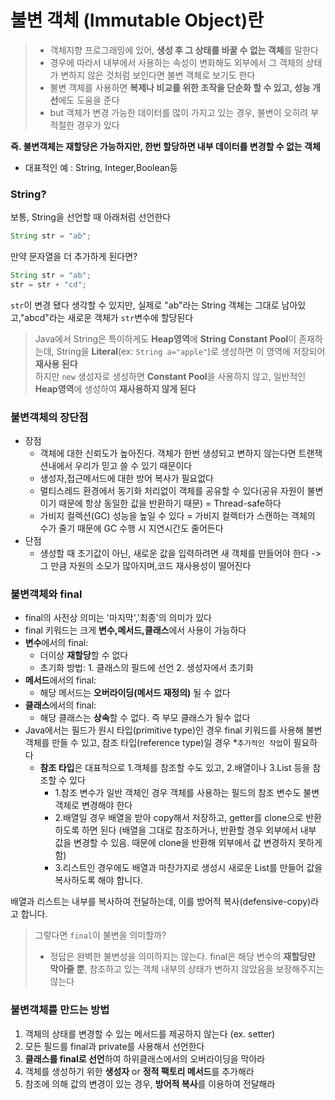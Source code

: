 # 불변 객체 (Immutable Object)란

> - 객체지향 프로그래밍에 있어, **생성 후 그 상태를 바꿀 수 없는 객체**를 말한다
> - 경우에 따라서 내부에서 사용하는 속성이 변화해도 외부에서 그 객체의 상태가 변하지 않은 것처럼 보인다면 불변 객체로 보기도 한다
> - 불변 객체를 사용하면 **복제나 비교를 위한 조작을 단순화 할 수 있고, 성능 개선**에도 도움을 준다
> - but 객체가 변경 가능한 데이터를 많이 가지고 있는 경우, 불변이 오히려 부적절한 경우가 있다

**즉. 불변객체는 재할당은 가능하지만, 한번 할당하면 내부 데이터를 변경할 수 없는 객체**
- 대표적인 예 : String, Integer,Boolean등
### String?
보통, String을 선언할 때 아래처럼 선언한다
```java
String str = "ab";
```
만약 문자열을 더 추가하게 된다면?
```java
String str = "ab";
str = str + "cd";
```
`str`이 변경 됐다 생각할 수 있지만, 실제로 "ab"라는 String 객체는 그대로 남아있고,"abcd"라는 새로운 객체가 `str`변수에 할당된다 
> Java에서 String은 특이하게도 **Heap영역**에 **String Constant Pool**이 존재하는데, String을 **Literal**(ex: `String a="apple"`)로 생성하면 이 영역에 저장되어 **재사용 된다**</br>
> 하지만 `new` 생성자로 생성하면 **Constant Pool**을 사용하지 않고, 일반적인 **Heap영역**에 생성하여 **재사용하지 않게 된다**

### 불변객체의 장단점
- 장점
  - 객체에 대한 신뢰도가 높아진다. 객체가 한번 생성되고 변하지 않는다면 트랜잭션내에서 우리가 믿고 쓸 수 있기 때문이다
  - 생성자,접근메서드에 대한 방어 복사가 필요없다
  - 멀티스레드 환경에서 동기화 처리없이 객체를 공유할 수 있다(공유 자원이 불변이기 때문에 항상 동일한 값을 반환하기 때문) = Thread-safe하다
  - 가비지 컬렉션(GC) 성능을 높일 수 있다 = 가비지 컬렉터가 스캔하는 객체의 수가 줄기 때문에 GC 수행 시 지연시간도 줄어든다
- 단점
  - 생성할 때 초기값이 아닌, 새로운 값을 입력하려면 새 객체를 만들어야 한다 -> 그 만큼 자원의 소모가 많아지며,코드 재사용성이 떨어진다

### 불변객체와 final
- final의 사전상 의미는 '마지막','최종'의 의미가 있다
- final 키워드는 크게 **변수,메서드,클래스**에서 사용이 가능하다
- **변수**에서의 final:
  - 더이상 **재할당**할 수 없다
  - 초기화 방법: 1. 클래스의 필드에 선언 2. 생성자에서 초기화
- **메서드**에서의 final:
  - 해당 메서드는 **오버라이딩(메서드 재정의)** 될 수 없다 
- **클래스**에서의 final:
  - 해당 클래스는 **상속**할 수 없다. 즉 부모 클래스가 될수 없다
- Java에서는 필드가 원시 타입(primitive type)인 경우 final 키워드를 사용해 불변 객체를 만들 수 있고, 참조 타입(reference type)일 경우 *`추가적인 작업`이 필요하다
  - **참조 타입**은 대표적으로 1.객체를 참조할 수도 있고, 2.배열이나 3.List 등을 참조할 수 있다
    - 1.참조 변수가 일반 객체인 경우 객체를 사용하는 필드의 참조 변수도 불변 객체로 변경해야 한다
    - 2.배열일 경우 배열을 받아 copy해서 저장하고, getter를 clone으로 반환하도록 하면 된다 (배열을 그대로 참조하거나, 반환할 경우 외부에서 내부 값을 변경할 수 있음. 때문에 clone을 반환해 외부에서 값 변경하지 못하게 함)
    - 3.리스트인 경우에도 배열과 마찬가지로 생성시 새로운 List를 만들어 값을 복사하도록 해야 합니다.

배열과 리스트는 내부를 복사하여 전달하는데, 이를 방어적 복사(defensive-copy)라고 합니다.
  
> 그렇다면 `final`이 불변을 의미할까?
>- 정답은 완벽한 불변성을 의미하지는 않는다. final은 해당 변수의 **재할당만 막아줄 뿐**, 참조하고 있는 객체 내부의 상태가 변하지 않았음을 보장해주지는 않는다 

### 불변객체를 만드는 방법
1. 객체의 상태를 변경할 수 있는 메서드를 제공하지 않는다 (ex. setter)
2. 모든 필드를 final과 private를 사용해서 선언한다
3. **클래스를 final로 선언**하여 하위클래스에서의 오버라이딩을 막아라
4. 객체를 생성하기 위한 **생성자** or **정적 팩토리 메서드**를 추가해라
5. 참조에 의해 값의 변경이 있는 경우, **방어적 복사**를 이용하여 전달해라



